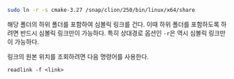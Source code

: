  ```bash
sudo ln -r -s cmake-3.27 /snap/clion/250/bin/linux/x64/share
```
해당 폴더의 하위 폴더를 포함하여 심볼릭 링크를 건다. 이때 하위 폴더를 포함하도록 하려면 반드시 심볼릭 링크만이 가능하다. 특히 상대경로 옵션인 `-r`은 역시 심볼릭 링크만이 가능하다.

링크의 원본 위치를 조회하려면 다음 명령어를 사용한다.
```
readlink -f <link>
```
